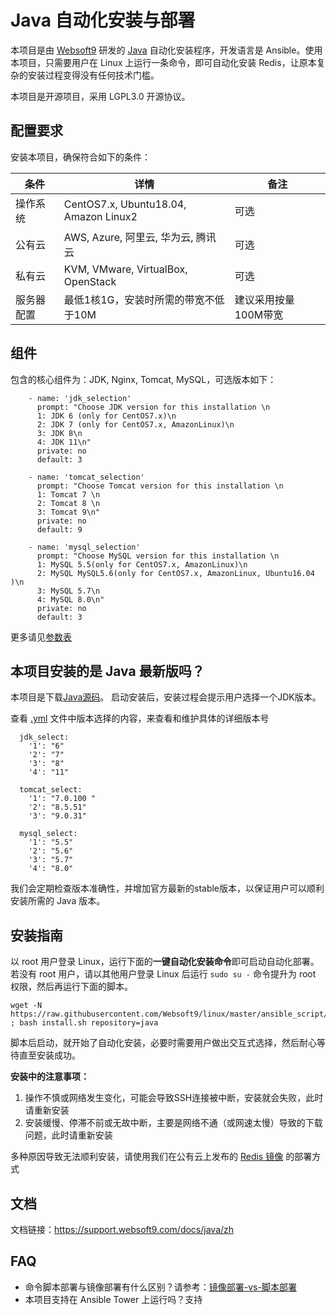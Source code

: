 
# Java 自动化安装与部署

本项目是由 [Websoft9](https://www.websoft9.com) 研发的 [Java](https://www.java.com/zh_CN/) 自动化安装程序，开发语言是 Ansible。使用本项目，只需要用户在 Linux 上运行一条命令，即可自动化安装 Redis，让原本复杂的安装过程变得没有任何技术门槛。  

本项目是开源项目，采用 LGPL3.0 开源协议。

## 配置要求

安装本项目，确保符合如下的条件：

| 条件       | 详情       | 备注  |
| ------------ | ------------ | ----- |
| 操作系统       | CentOS7.x, Ubuntu18.04, Amazon Linux2       |  可选  |
| 公有云| AWS, Azure, 阿里云, 华为云, 腾讯云 | 可选 |
| 私有云|  KVM, VMware, VirtualBox, OpenStack | 可选 |
| 服务器配置 | 最低1核1G，安装时所需的带宽不低于10M |  建议采用按量100M带宽 |

## 组件

包含的核心组件为：JDK, Nginx, Tomcat, MySQL，可选版本如下：  
```
    - name: 'jdk_selection'
      prompt: "Choose JDK version for this installation \n
      1: JDK 6 (only for CentOS7.x)\n
      2: JDK 7 (only for CentOS7.x, AmazonLinux)\n
      3: JDK 8\n
      4: JDK 11\n"
      private: no
      default: 3

    - name: 'tomcat_selection'
      prompt: "Choose Tomcat version for this installation \n
      1: Tomcat 7 \n
      2: Tomcat 8 \n
      3: Tomcat 9\n"
      private: no
      default: 9

    - name: 'mysql_selection'
      prompt: "Choose MySQL version for this installation \n
      1: MySQL 5.5(only for CentOS7.x, AmazonLinux)\n
      2: MySQL MySQL5.6(only for CentOS7.x, AmazonLinux, Ubuntu16.04 )\n
      3: MySQL 5.7\n
      4: MySQL 8.0\n"
      private: no
      default: 3
```
更多请见[参数表](/docs/zh/stack-components.md)

## 本项目安装的是 Java 最新版吗？

本项目是下载[Java源码](https://www.java.com/zh_CN/)。 启动安装后，安装过程会提示用户选择一个JDK版本。

查看 [.yml](/redis.yml) 文件中版本选择的内容，来查看和维护具体的详细版本号

  ```
    jdk_select:
      '1': "6"
      '2': "7"
      '3': "8"
      '4': "11"

    tomcat_select:
      '1': "7.0.100 "
      '2': "8.5.51"
      '3': "9.0.31"

    mysql_select:
      '1': "5.5"
      '2': "5.6"
      '3': "5.7"
      '4': "8.0"
  ```

我们会定期检查版本准确性，并增加官方最新的stable版本，以保证用户可以顺利安装所需的 Java 版本。

## 安装指南

以 root 用户登录 Linux，运行下面的**一键自动化安装命令**即可启动自动化部署。若没有 root 用户，请以其他用户登录 Linux 后运行 `sudo su -` 命令提升为 root 权限，然后再运行下面的脚本。

```
wget -N https://raw.githubusercontent.com/Websoft9/linux/master/ansible_script/install.sh ; bash install.sh repository=java
```

脚本后启动，就开始了自动化安装，必要时需要用户做出交互式选择，然后耐心等待直至安装成功。

**安装中的注意事项：**  

1. 操作不慎或网络发生变化，可能会导致SSH连接被中断，安装就会失败，此时请重新安装
2. 安装缓慢、停滞不前或无故中断，主要是网络不通（或网速太慢）导致的下载问题，此时请重新安装

多种原因导致无法顺利安装，请使用我们在公有云上发布的 [Redis 镜像](https://apps.websoft9.com/redis) 的部署方式


## 文档

文档链接：https://support.websoft9.com/docs/java/zh

## FAQ

- 命令脚本部署与镜像部署有什么区别？请参考：[镜像部署-vs-脚本部署](https://support.websoft9.com/docs/faq/zh/bz-product.html#镜像部署-vs-脚本部署)
- 本项目支持在 Ansible Tower 上运行吗？支持
